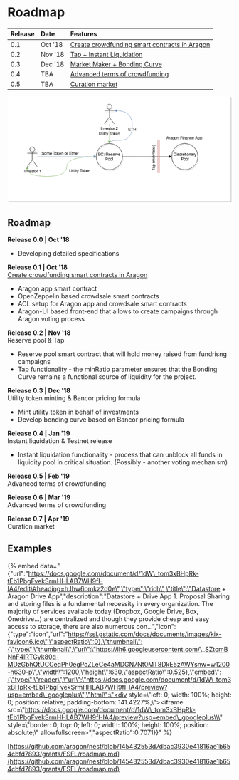 # Roadmap

| Release | Date | Features |
| :--- | :--- | :--- |
| 0.1 | Oct '18 | [Create crowdfunding smart contracts in Aragon](https://4ire-labs.gitbook.io/apiary/development-plan/0-1) |
| 0.2 | Nov '18 | [Tap + Instant Liquidation](https://4ire-labs.gitbook.io/apiary/development-plan/0-2) |
| 0.3 | Dec '18 | [Market Maker + Bonding Curve](https://4ire-labs.gitbook.io/apiary/development-plan/0-3) |
| 0.4 | TBA | [Advanced terms of crowdfunding](https://4ire-labs.gitbook.io/apiary/development-plan/0-4) |
| 0.5 | TBA | [Curation market](https://4ire-labs.gitbook.io/apiary/development-plan/0-5) |

![](../.gitbook/assets/apiary.png)

## Roadmap

**Release 0.0 \| Oct '18**

* Developing detailed specifications

**Release 0.1 \| Oct '18**  
[Create crowdfunding smart contracts in Aragon](https://4ire-labs.gitbook.io/apiary/development-plan/0-1)

* Aragon app smart contract 
* OpenZeppelin based crowdsale smart contracts
* ACL setup for Aragon app and crowdsale smart contracts
* Aragon-UI based front-end that allows to create campaigns through Aragon voting process

**Release 0.2 \| Nov '18**  
Reserve pool & Tap

* Reserve pool smart contract that will hold money raised from fundrisng campaigns
* Tap functionality - the minRatio parameter ensures that the Bonding Curve remains a functional source of liquidity for the project.

**Release 0.3 \| Dec '18**  
Utility token minting & Bancor pricing formula

* Mint utility token in behalf of investments
* Develop bonding curve based on Bancor pricing formula

**Release 0.4 \| Jan '19**  
Instant liquidation & Testnet release

* Instant liquidation functionality - process that can unblock all funds in liquidity pool in critical situation. \(Possibly - another voting mechanism\) 

**Release 0.5 \| Feb  '19**  
Advanced terms of crowdfunding

**Release 0.6 \|  Mar '19**  
Advanced terms of crowdfunding

**Release 0.7 \| Apr '19**  
Curation market

## Examples

{% embed data="{\"url\":\"https://docs.google.com/document/d/1dW\_tom3xBHpRk-tEb1PbgFvekSrmHHLAB7WH9fI-IA4/edit\#heading=h.lhw6omkz2d0e\",\"type\":\"rich\",\"title\":\"Datastore + Aragon Drive App\",\"description\":\"Datastore + Drive App   1. Proposal  Sharing and storing files is a fundamental necessity in every organization. The majority of services available today \(Dropbox, Google Drive, Box, Onedrive...\) are centralized and though they provide cheap and easy access to storage, there are also numerous con...\",\"icon\":{\"type\":\"icon\",\"url\":\"https://ssl.gstatic.com/docs/documents/images/kix-favicon6.ico\",\"aspectRatio\":0},\"thumbnail\":{\"type\":\"thumbnail\",\"url\":\"https://lh6.googleusercontent.com/\_SZtcmBNnF4lRTGyk80q-MDzGbhQtUCCeqPh0egPcZLeCe4aMDGN7Nt0MT8DkE5zAWYsnw=w1200-h630-p\",\"width\":1200,\"height\":630,\"aspectRatio\":0.525},\"embed\":{\"type\":\"reader\",\"url\":\"https://docs.google.com/document/d/1dW\_tom3xBHpRk-tEb1PbgFvekSrmHHLAB7WH9fI-IA4/preview?usp=embed\_googleplus\",\"html\":\"<div style=\\\"left: 0; width: 100%; height: 0; position: relative; padding-bottom: 141.4227%;\\\"><iframe src=\\\"https://docs.google.com/document/d/1dW\_tom3xBHpRk-tEb1PbgFvekSrmHHLAB7WH9fI-IA4/preview?usp=embed\_googleplus\\\" style=\\\"border: 0; top: 0; left: 0; width: 100%; height: 100%; position: absolute;\\\" allowfullscreen></iframe></div>\",\"aspectRatio\":0.7071}}" %}

[https://github.com/aragon/nest/blob/145432553d7dbac3930e41816ae1b654cbfd7893/grants/FSFL/roadmap.md](https://github.com/aragon/nest/blob/145432553d7dbac3930e41816ae1b654cbfd7893/grants/FSFL/roadmap.md)

